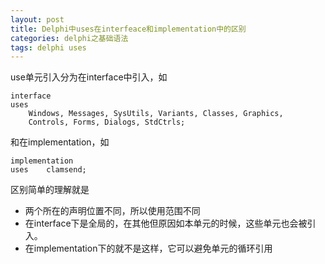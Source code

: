 ```yaml
---
layout: post
title: Delphi中uses在interfeace和implementation中的区别
categories: delphi之基础语法
tags: delphi uses
---
```



use单元引入分为在interface中引入，如

    interface
    uses
        Windows, Messages, SysUtils, Variants, Classes, Graphics, 
        Controls, Forms, Dialogs, StdCtrls;

和在implementation，如

    implementation
    uses    clamsend;


区别简单的理解就是

* 两个所在的声明位置不同，所以使用范围不同
* 在interface下是全局的，在其他但原因如本单元的时候，这些单元也会被引入。
* 在implementation下的就不是这样，它可以避免单元的循环引用